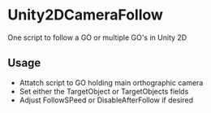 # Unity2DCameraFollow
One script to follow a GO or multiple GO's in Unity 2D

## Usage
- Attatch script to GO holding main orthographic camera
- Set either the TargetObject or TargetObjects fields
- Adjust FollowSPeed or DisableAfterFollow if desired
